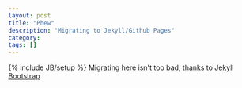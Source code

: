 ```yaml
---
layout: post
title: "Phew"
description: "Migrating to Jekyll/Github Pages"
category: 
tags: []
---
```

{% include JB/setup %}
Migrating here isn't too bad, thanks to [Jekyll Bootstrap](http://jekyllbootstrap.com/)
